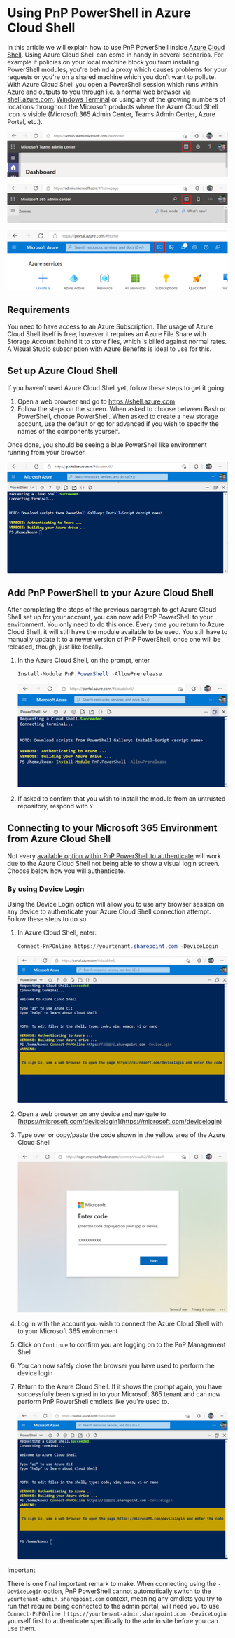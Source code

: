 # Using PnP PowerShell in Azure Cloud Shell

In this article we will explain how to use PnP PowerShell inside [Azure Cloud Shell](https://docs.microsoft.com/en-us/azure/cloud-shell/overview). Using Azure Cloud Shell can come in handy in several scenarios. For example if policies on your local machine block you from installing PowerShell modules, you're behind a proxy which causes problems for your requests or you're on a shared machine which you don't want to pollute. With Azure Cloud Shell you open a PowerShell session which runs within Azure and outputs to you through i.e. a normal web browser via [shell.azure.com](https://shell.azure.com), [Windows Terminal](https://github.com/microsoft/terminal#welcome-to-the-windows-terminal-console-and-command-line-repo) or using any of the growing numbers of locations throughout the Microsoft products where the Azure Cloud Shell icon is visible (Microsoft 365 Admin Center, Teams Admin Center, Azure Portal, etc.).

![Launch Azure Cloud Shell from the Teams Admin center](../images/azurecloudshell/launchcloudshellfromteamsadmin.png)

![Launch Azure Cloud Shell from the Microsoft 365 Admin center](../images/azurecloudshell/launchcloudshellfromm365admin.png)

![Launch Azure Cloud Shell from the Azure Portal](../images/azurecloudshell/launchcloudshellfromazureportal.png)

## Requirements

You need to have access to an Azure Subscription. The usage of Azure Cloud Shell itself is free, however it requires an Azure File Share with Storage Account behind it to store files, which is billed against normal rates. A Visual Studio subscription with Azure Benefits is ideal to use for this.

## Set up Azure Cloud Shell

If you haven't used Azure Cloud Shell yet, follow these steps to get it going:

1. Open a web browser and go to https://shell.azure.com
1. Follow the steps on the screen. When asked to choose between Bash or PowerShell, choose PowerShell. When asked to create a new storage account, use the default or go for advanced if you wish to specify the names of the components yourself.

Once done, you should be seeing a blue PowerShell like environment running from your browser.

![Azure Cloud Shell opened from the browser](./../images/azurecloudshell/launchingthroughbrowser.png)

## Add PnP PowerShell to your Azure Cloud Shell

After completing the steps of the previous paragraph to get Azure Cloud Shell set up for your account, you can now add PnP PowerShell to your environment. You only need to do this once. Every time you return to Azure Cloud Shell, it will still have the module available to be used. You still have to manually update it to a newer version of PnP PowerShell, once one will be released, though, just like locally.

1. In the Azure Cloud Shell, on the prompt, enter 

   ```powershell
   Install-Module PnP.PowerShell -AllowPrerelease
   ```

   ![Installing PnP PowerShell in Azure Cloud Shell](../images/azurecloudshell/installmodule.png)
   
1. If asked to confirm that you wish to install the module from an untrusted repository, respond with `Y`

## Connecting to your Microsoft 365 Environment from Azure Cloud Shell

Not every [available option within PnP PowerShell to authenticate](connecting.md) will work due to the Azure Cloud Shell not being able to show a visual login screen. Choose below how you will authenticate.

### By using Device Login

Using the Device Login option will allow you to use any browser session on any device to authenticate your Azure Cloud Shell connection attempt. Follow these steps to do so.

1. In Azure Cloud Shell, enter:

   ```powershell
   Connect-PnPOnline https://yourtenant.sharepoint.com -DeviceLogin
   ```

   ![Connecting using the DeviceLogin option](../images/azurecloudshell/devicelogin.png)
2. Open a web browser on any device and navigate to [https://microsoft.com/devicelogin](https://microsoft.com/devicelogin)
3. Type over or copy/paste the code shown in the yellow area of the Azure Cloud Shell

   ![Entering the code from Azure Cloud Shell into the Microsoft device login](../images/azurecloudshell/deviceloginentercode.png)

4. Log in with the account you wish to connect the Azure Cloud Shell with to your Microsoft 365 environment
5. Click on `Continue` to confirm you are logging on to the PnP Management Shell
6. You can now safely close the browser you have used to perform the device login
7. Return to the Azure Cloud Shell. If it shows the prompt again, you have successfully been signed in to your Microsoft 365 tenant and can now perform PnP PowerShell cmdlets like you're used to. 

   ![Prompt showing that you have connected using the device login](../images/azurecloudshell/deviceloginconnected.png)

> [!Important]
> There is one final important remark to make. When connecting using the `-DeviceLogin` option, PnP PowerShell cannot automatically switch to the `yourtenant-admin.sharepoint.com` context, meaning any cmdlets you try to run that require being connected to the admin portal, will need you to use `Connect-PnPOnline https://yourtenant-admin.sharepoint.com -DeviceLogin` yourself first to authenticate specifically to the admin site before you can use them.
